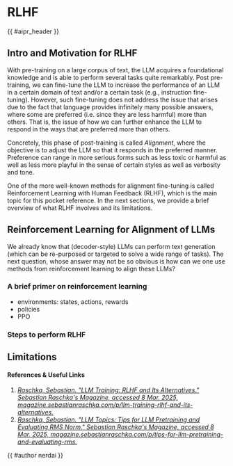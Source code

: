 <!-- markdownlint-disable-file MD033 -->

# RLHF

<!-- Header -->

{{ #aipr_header }}

<!-- Main Body -->

## Intro and Motivation for RLHF

With pre-training on a large corpus of text, the LLM acquires a foundational
knowledge and is able to perform several tasks quite remarkably. Post pre-training,
we can fine-tune the LLM to increase the performance of an LLM in a certain domain
of text and/or a certain task (e.g., instruction fine-tuning). However, such fine-tuning
does not address the issue that arises due to the fact that language provides infinitely
many possible answers, where some are preferred (i.e. since they are less harmful)
more than others. That is, the issue of how we can further enhance the LLM to
respond in the ways that are preferred more than others.

Concretely, this phase of post-training is called _Alignment_, where the objective
is to adjust the LLM so that it responds in the preferred manner. Preference can
range in more serious forms such as less toxic or harmful as well as less more playful
in the sense of certain styles as well as verbosity and tone.

One of the more well-known methods for alignment fine-tuning is called Reinforcement
Learning with Human Feedback (RLHF), which is the main topic for this pocket reference.
In the next sections, we provide a brief overview of what RLHF involves and its limitations.

## Reinforcement Learning for Alignment of LLMs

We already know that (decoder-style) LLMs can perform text generation (which can
be re-purposed or targeted to solve a wide range of tasks). The next question, whose
answer may not be so obvious is how can we one use methods from reinforcement learning
to align these LLMs?

### A brief primer on reinforcement learning

- environments: states, actions, rewards
- policies
- PPO

### Steps to perform RLHF

## Limitations

#### References & Useful Links <!-- markdownlint-disable-line MD001 -->

1. [_Raschka, Sebastian. "LLM Training: RLHF and Its Alternatives." Sebastian
   Raschka's Magazine, accessed 8 Mar. 2025,
   magazine.sebastianraschka.com/p/llm-training-rlhf-and-its-alternatives._](https://magazine.sebastianraschka.com/p/llm-training-rlhf-and-its-alternatives)
1. [_Raschka, Sebastian. "LLM Topics: Tips for LLM Pretraining and Evaluating RMS Norm."
   Sebastian Raschka's Magazine, accessed 8 Mar. 2025,
   magazine.sebastianraschka.com/p/tips-for-llm-pretraining-and-evaluating-rms._](https://magazine.sebastianraschka.com/p/tips-for-llm-pretraining-and-evaluating-rms?open=false#%C2%A7rlhf-vs-direct-preference-optimization-dpo)

<!-- Contributions -->

{{ #author nerdai }}
